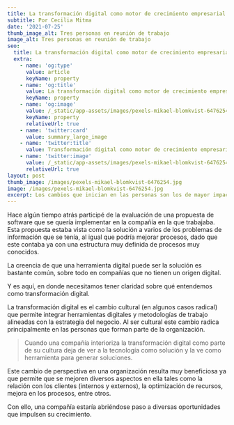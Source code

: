```yaml
---
title: La transformación digital como motor de crecimiento empresarial
subtitle: Por Cecilia Mitma
date: '2021-07-25'
thumb_image_alt: Tres personas en reunión de trabajo
image_alt: Tres personas en reunión de trabajo
seo:
  title: La transformación digital como motor de crecimiento empresarial
  extra:
    - name: 'og:type'
      value: article
      keyName: property
    - name: 'og:title'
      value: La transformación digital como motor de crecimiento empresarial
      keyName: property
    - name: 'og:image'
      value: /_static/app-assets/images/pexels-mikael-blomkvist-6476254.jpg
      keyName: property
      relativeUrl: true
    - name: 'twitter:card'
      value: summary_large_image
    - name: 'twitter:title'
      value: Transformación digital como motor de crecimiento empresarial
    - name: 'twitter:image'
      value: /_static/app-assets/images/pexels-mikael-blomkvist-6476254.jpg
      relativeUrl: true
layout: post
thumb_image: /images/pexels-mikael-blomkvist-6476254.jpg
image: /images/pexels-mikael-blomkvist-6476254.jpg
excerpt: Los cambios que inician en las personas son los de mayor impacto.
---
```

Hace algún tiempo atrás participé de la evaluación de una propuesta de software que se quería implementar en la compañía en la que trabajaba. Esta propuesta estaba vista como la solución a varios de los problemas de información que se tenía, al igual que podría mejorar procesos, dado que  este contaba ya con una estructura muy definida de procesos muy conocidos.

La creencia de que una herramienta digital puede ser la solución es bastante común, sobre todo en compañías que no tienen un origen digital.

Y es aquí, en donde necesitamos tener claridad sobre qué entendemos como transformación digital.

La transformación digital es el cambio cultural (en algunos casos radical) que permite integrar herramientas digitales y metodologías de trabajo alineadas con la estrategia del negocio. Al ser cultural este cambio radica principalmente en las personas que forman parte de la organización.

> Cuando una compañía interioriza la transformación digital como parte de su cultura deja de ver a la tecnología como solución y la ve como herramienta para generar soluciones.

Este cambio de perspectiva en una organización resulta muy beneficiosa ya que permite que se mejoren diversos aspectos en ella tales como la relación con los clientes (internos y externos), la optimización de recursos, mejora en los procesos, entre otros.

Con ello, una compañía estaría abriéndose paso a diversas oportunidades que impulsen su crecimiento.
